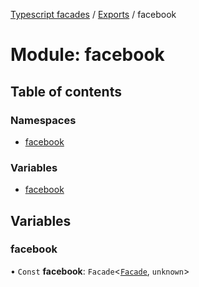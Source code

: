 [Typescript facades](../index.md) / [Exports](../modules.md) / facebook

# Module: facebook

## Table of contents

### Namespaces

- [facebook](facebook.facebook.md)

### Variables

- [facebook](facebook.md#facebook)

## Variables

### facebook

• `Const` **facebook**: `Facade`<[`Facade`](../interfaces/facebook.facebook.Facade.md), `unknown`\>
